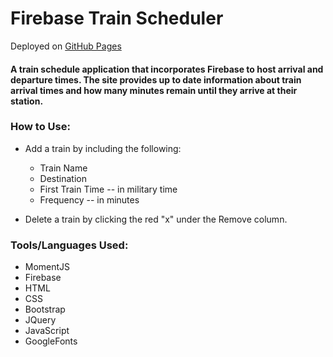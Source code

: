 # Firebase Train Scheduler

Deployed on [GitHub Pages](https://pamelatholan.github.io/Firebase-Train-Scheduler/)

#### A train schedule application that incorporates Firebase to host arrival and departure times.  The site provides up to date information about train arrival times and how many minutes remain until they arrive at their station.

### How to Use:
* Add a train by including the following:
    * Train Name
    * Destination 
    * First Train Time -- in military time
    * Frequency -- in minutes

* Delete a train by clicking the red "x" under the Remove column.

### Tools/Languages Used:
* MomentJS
* Firebase
* HTML
* CSS
* Bootstrap
* JQuery
* JavaScript
* GoogleFonts

